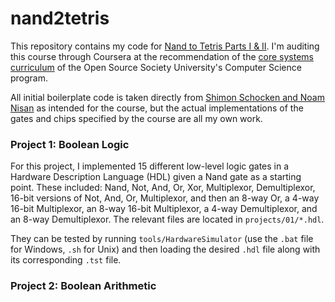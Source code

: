 # nand2tetris
This repository contains my code for [Nand to Tetris Parts I & II](https://www.coursera.org/learn/build-a-computer). I'm auditing this course through Coursera at the recommendation of the [core systems curriculum](https://github.com/ossu/computer-science#core-systems) of the Open Source Society University's Computer Science program.

All initial boilerplate code is taken directly from [Shimon Schocken and Noam Nisan](https://www.nand2tetris.org/software) as intended for the course, but the actual implementations of the gates and chips specified by the course are all my own work.

### Project 1: Boolean Logic
For this project, I implemented 15 different low-level logic gates in a Hardware Description Language (HDL) given a Nand gate as a starting point. These included: Nand, Not, And, Or, Xor, Multiplexor, Demultiplexor, 16-bit versions of Not, And, Or, Multiplexor, and then an 8-way Or, a 4-way 16-bit Multiplexor, an 8-way 16-bit Multiplexor, a 4-way Demultiplexor, and an 8-way Demultiplexor. The relevant files are located in `projects/01/*.hdl`. 

They can be tested by running `tools/HardwareSimulator` (use the `.bat` file for Windows, `.sh` for Unix) and then loading the desired `.hdl` file along with its corresponding `.tst` file.


### Project 2: Boolean Arithmetic
